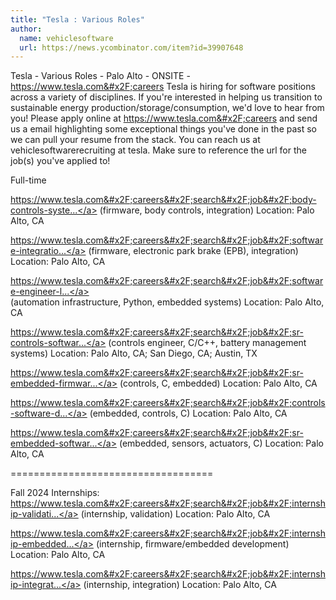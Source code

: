 ```yaml
---
title: "Tesla : Various Roles"
author:
  name: vehiclesoftware
  url: https://news.ycombinator.com/item?id=39907648
---
```

Tesla - Various Roles - Palo Alto - ONSITE - <a href="https:&#x2F;&#x2F;www.tesla.com&#x2F;careers" rel="nofollow">https:&#x2F;&#x2F;www.tesla.com&#x2F;careers</a> Tesla is hiring for software positions across a variety of disciplines. If you&#x27;re interested in helping us transition to sustainable energy production&#x2F;storage&#x2F;consumption, we&#x27;d love to hear from you! Please apply online at <a href="https:&#x2F;&#x2F;www.tesla.com&#x2F;careers" rel="nofollow">https:&#x2F;&#x2F;www.tesla.com&#x2F;careers</a> and send us a email highlighting some exceptional things you&#x27;ve done in the past so we can pull your resume from the stack. You can reach us at vehiclesoftwarerecruiting at tesla. Make sure to reference the url for the job(s) you&#x27;ve applied to!

Full-time

<a href="https:&#x2F;&#x2F;www.tesla.com&#x2F;careers&#x2F;search&#x2F;job&#x2F;body-controls-systems-integration-engineer-semi-209816" rel="nofollow">https:&#x2F;&#x2F;www.tesla.com&#x2F;careers&#x2F;search&#x2F;job&#x2F;body-controls-syste...</a> (firmware, body controls, integration) Location: Palo Alto, CA

<a href="https:&#x2F;&#x2F;www.tesla.com&#x2F;careers&#x2F;search&#x2F;job&#x2F;software-integration-engineer-tesla-electronic-park-brake-168862" rel="nofollow">https:&#x2F;&#x2F;www.tesla.com&#x2F;careers&#x2F;search&#x2F;job&#x2F;software-integratio...</a> (firmware, electronic park brake (EPB), integration) Location: Palo Alto, CA

<a href="https:&#x2F;&#x2F;www.tesla.com&#x2F;careers&#x2F;search&#x2F;job&#x2F;software-engineer-low-voltage-body-controls-automation-217196" rel="nofollow">https:&#x2F;&#x2F;www.tesla.com&#x2F;careers&#x2F;search&#x2F;job&#x2F;software-engineer-l...</a>  
 (automation infrastructure, Python, embedded systems)  Location: Palo Alto, CA

<a href="https:&#x2F;&#x2F;www.tesla.com&#x2F;careers&#x2F;search&#x2F;job&#x2F;sr-controls-software-engineer-battery-management-systems-123623" rel="nofollow">https:&#x2F;&#x2F;www.tesla.com&#x2F;careers&#x2F;search&#x2F;job&#x2F;sr-controls-softwar...</a> (controls engineer, C&#x2F;C++, battery management systems) Location: Palo Alto, CA; San Diego, CA; Austin, TX

<a href="https:&#x2F;&#x2F;www.tesla.com&#x2F;careers&#x2F;search&#x2F;job&#x2F;sr-embedded-firmware-engineer-motor-controls--210202" rel="nofollow">https:&#x2F;&#x2F;www.tesla.com&#x2F;careers&#x2F;search&#x2F;job&#x2F;sr-embedded-firmwar...</a> (controls, C, embedded) Location: Palo Alto, CA

<a href="https:&#x2F;&#x2F;www.tesla.com&#x2F;careers&#x2F;search&#x2F;job&#x2F;controls-software-development-engineer-chassis-systems--218574" rel="nofollow">https:&#x2F;&#x2F;www.tesla.com&#x2F;careers&#x2F;search&#x2F;job&#x2F;controls-software-d...</a> (embedded, controls, C) Location: Palo Alto, CA

<a href="https:&#x2F;&#x2F;www.tesla.com&#x2F;careers&#x2F;search&#x2F;job&#x2F;sr-embedded-software-engineer-thermal-hvac--218426" rel="nofollow">https:&#x2F;&#x2F;www.tesla.com&#x2F;careers&#x2F;search&#x2F;job&#x2F;sr-embedded-softwar...</a> (embedded, sensors, actuators, C) Location: Palo Alto, CA

===================================

Fall 2024 Internships:
<a href="https:&#x2F;&#x2F;www.tesla.com&#x2F;careers&#x2F;search&#x2F;job&#x2F;internship-validation-engineer-vehicle-firmware-fall-2024-216467" rel="nofollow">https:&#x2F;&#x2F;www.tesla.com&#x2F;careers&#x2F;search&#x2F;job&#x2F;internship-validati...</a> (internship, validation) Location: Palo Alto, CA

<a href="https:&#x2F;&#x2F;www.tesla.com&#x2F;careers&#x2F;search&#x2F;job&#x2F;internship-embedded-systems-software-engineer-vehicle-firmware-fall-2024-216456" rel="nofollow">https:&#x2F;&#x2F;www.tesla.com&#x2F;careers&#x2F;search&#x2F;job&#x2F;internship-embedded...</a> (internship, firmware&#x2F;embedded development) Location: Palo Alto, CA

<a href="https:&#x2F;&#x2F;www.tesla.com&#x2F;careers&#x2F;search&#x2F;job&#x2F;internship-integration-engineer-vehicle-firmware-fall-2024-216468" rel="nofollow">https:&#x2F;&#x2F;www.tesla.com&#x2F;careers&#x2F;search&#x2F;job&#x2F;internship-integrat...</a> (internship, integration) Location: Palo Alto, CA
